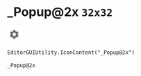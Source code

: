 # _Popup@2x `32x32`
<img src="/img/_Popup.png" width=32 height=32>

``` CSharp
EditorGUIUtility.IconContent("_Popup@2x")
```
```
_Popup@2x
```
